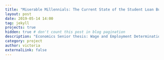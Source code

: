 ```yaml
---
title: "Miserable Millennials: The Current State of the Student Loan Bubble Using 2016 Data"
layout: post
date: 2019-05-14 14:00
tag: jekyll
projects: true
hidden: true # don't count this post in blog pagination
description: "Economics Senior thesis: Wage and Employment Determination in the U.S. Labor Market"
category: project
author: victoria
externalLink: false
---
```


<object data="{{ site.url }}/assets/Victoria_Thesis_Student_Loan_Bubble.pdf" width="550" height="1000" type='application/pdf'/></object>
